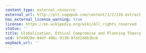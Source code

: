 ```yaml
---
content_type: external-resource
external_url: http://plt.sagepub.com/content/1/2/116.extract
has_external_license_warning: true
license: https://en.wikipedia.org/wiki/All_rights_reserved
status: ''
title: Globalization, Ethical Compromise and Planning Theory
uid: bfe9928e-04df-496c-9130-9fa52ddb3bc6
wayback_url: ''
---
```

